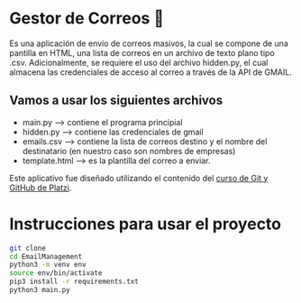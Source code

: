 # Gestor de Correos 💚
Es una aplicación de envío de correos masivos, la cual se compone de una pantilla en HTML, una lista de correos en un archivo de texto plano tipo .csv. Adicionalmente, se requiere el uso del archivo hidden.py, el cual almacena las credenciales de acceso al correo a través de la API de GMAIL.

## Vamos a usar los siguientes archivos
* main.py  --> contiene el programa principial
* hidden.py --> contiene las credenciales de gmail
* emails.csv --> contiene la lista de correos destino y el nombre del destinatario (en nuestro caso son nombres de empresas)
* template.html --> es la plantilla del correo a enviar.

Este aplicativo fue diseñado utilizando el contenido del [curso de Git y GitHub de Platzi](https://platzi.com/cursos/git-github/ "a ver el curso").

# Instrucciones para usar el proyecto
```sh
git clone
cd EmailManagement
python3 -m venv env
source env/bin/activate
pip3 install -r requirements.txt
python3 main.py
```
